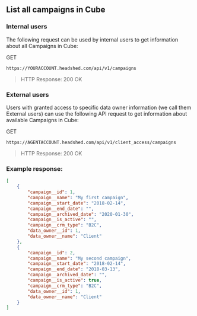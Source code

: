 ## List all campaigns in Cube

### Internal users
The following request can be used by internal users to get information about all Campaigns in Cube:

GET
```
https://YOURACCOUNT.headshed.com/api/v1/campaigns
```
> HTTP Response: 200 OK


### External users
Users with granted access to specific data owner information (we call them External users) can use the following API request to get information about available Campaigns in Cube:

GET
```
https://AGENTACCOUNT.headshed.com/api/v1/client_access/campaigns
```
> HTTP Response: 200 OK

### Example response:
```json  
[
    {
        "campaign__id": 1,
        "campaign__name": "My first campaign",
        "campaign__start_date": "2018-02-14",
        "campaign__end_date": "",
        "campaign__archived_date": "2020-01-30",
        "campaign__is_active": "",
        "campaign__crm_type": "B2C",
        "data_owner__id": 1,
        "data_owner__name": "Client"
    },
    {
        "campaign__id": 2,
        "campaign__name": "My second campaign",
        "campaign__start_date": "2018-02-14",
        "campaign__end_date": "2018-03-13",
        "campaign__archived_date": "",
        "campaign__is_active": true,
        "campaign__crm_type": "B2C",
        "data_owner__id": 1,
        "data_owner__name": "Client"
    }
]
  ```
